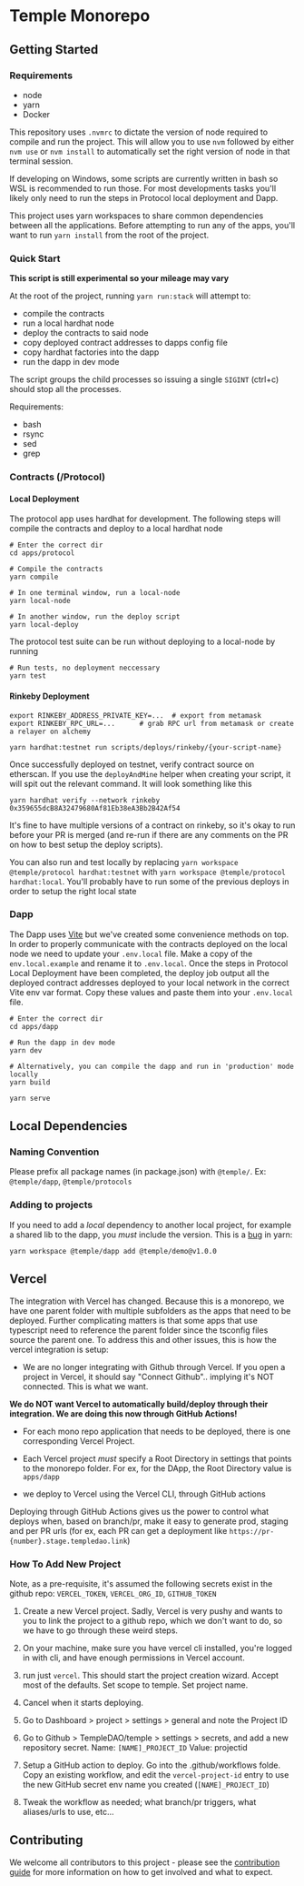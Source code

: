 # Temple Monorepo

## Getting Started
### Requirements
* node 
* yarn
* Docker

This repository uses `.nvmrc` to dictate the version of node required to compile and run the project. This will allow you to use `nvm` followed by either `nvm use` or `nvm install` to automatically set the right version of node in that terminal session.

If developing on Windows, some scripts are currently written in bash so WSL is recommended to run those. For most developments tasks you'll likely only need to run the steps in Protocol local deployment and Dapp. 

This project uses yarn workspaces to share common dependencies between all the applications. Before attempting to run any of the apps, you'll want to run `yarn install` from the root of the project. 

### Quick Start 

**This script is still experimental so your mileage may vary**

At the root of the project, running `yarn run:stack` will attempt to:  
* compile the contracts
* run a local hardhat node 
* deploy the contracts to said node
* copy deployed contract addresses to dapps config file
* copy hardhat factories into the dapp 
* run the dapp in dev mode

The script groups the child processes so issuing a single `SIGINT` (ctrl+c) should stop all the processes. 

Requirements:  
* bash
* rsync
* sed
* grep

### Contracts (/Protocol)
#### Local Deployment
The protocol app uses hardhat for development. The following steps will compile the contracts and deploy to a local hardhat node

```
# Enter the correct dir
cd apps/protocol

# Compile the contracts
yarn compile

# In one terminal window, run a local-node
yarn local-node

# In another window, run the deploy script
yarn local-deploy
```

The protocol test suite can be run without deploying to a local-node by running

```
# Run tests, no deployment neccessary
yarn test
```

#### Rinkeby Deployment
```
export RINKEBY_ADDRESS_PRIVATE_KEY=...  # export from metamask
export RINKEBY_RPC_URL=... 		# grab RPC url from metamask or create a relayer on alchemy

yarn hardhat:testnet run scripts/deploys/rinkeby/{your-script-name}
```

Once successfully deployed on testnet, verify contract source on etherscan. If you use the `deployAndMine` helper when creating your
script, it will spit out the relevant command. It will look something like this

```
yarn hardhat verify --network rinkeby 0x359655dcB8A32479680Af81Eb38eA3Bb2B42Af54 
```

It's fine to have multiple versions of a contract on rinkeby, so it's okay to run before your PR is merged (and re-run if there are any
comments on the PR on how to best setup the deploy scripts).

You can also run and test locally by replacing `yarn workspace @temple/protocol hardhat:testnet` with `yarn workspace @temple/protocol hardhat:local`. You'll probably have to run some of the previous deploys
in order to setup the right local state

### Dapp
The Dapp uses [Vite](https://vitejs.dev/) but we've created some convenience methods on top. In order to properly communicate with the contracts deployed on the local node we need to update your `.env.local` file. Make a copy of the `env.local.example` and rename it to `.env.local`. Once the steps in Protocol Local Deployment have been completed, the deploy job output all the deployed contract addresses deployed to your local network in the correct Vite env var format. Copy these values and paste them into your `.env.local` file. 

```
# Enter the correct dir
cd apps/dapp

# Run the dapp in dev mode
yarn dev

# Alternatively, you can compile the dapp and run in 'production' mode locally
yarn build

yarn serve
```

## Local Dependencies

### Naming Convention
Please prefix all package names (in package.json) with `@temple/`. 
Ex: `@temple/dapp`, `@temple/protocols`

### Adding to projects
If you need to add a *local* dependency to another local project, for example a shared lib to the dapp, you *must* include the version. This is a [bug](https://github.com/yarnpkg/yarn/issues/4878) in yarn:

`yarn workspace @temple/dapp add @temple/demo@v1.0.0`


## Vercel

The integration with Vercel has changed. Because this is a monorepo, we have one parent folder with multiple subfolders as the apps that need to be deployed. Further complicating matters is that some apps that use typescript need to reference the parent folder since the tsconfig files source the parent one. To address this and other issues, this is how the vercel integration is setup:

  - We are no longer integrating with Github through Vercel. If you open a project in Vercel, it should say "Connect Github".. implying it's NOT connected. This is what we want.
  
  **We do NOT want Vercel to automatically build/deploy through their integration. We are doing this now through GitHub Actions!**  

  - For each mono repo application that needs to be deployed, there is one corresponding Vercel Project.

  - Each Vercel project *must* specify a Root Directory in settings that points to the monorepo folder. For ex, for the DApp, the Root Directory value is `apps/dapp`

  - we deploy to Vercel using the Vercel CLI, through GitHub actions

  Deploying through GitHub Actions gives us the power to control what deploys when, based on branch/pr, make it easy to generate prod, staging and per PR urls (for ex, each PR can get a deployment like `https://pr-{number}.stage.templedao.link`)


  ### How To Add New Project

  Note, as a pre-requisite, it's assumed the following secrets exist in the github repo: `VERCEL_TOKEN`, `VERCEL_ORG_ID`, `GITHUB_TOKEN`

  1. Create a new Vercel project. Sadly, Vercel is very pushy and wants to you to link the project to a github repo, which we don't want to do, so we have to go through these weird steps. 
  
  2. On your machine, make sure you have vercel cli installed, you're logged in with cli, and have enough permissions in Vercel account.

  3. run just `vercel`. This should start the project creation wizard. Accept most of the defaults. Set scope to temple. Set project name.

  4. Cancel when it starts deploying.

  5. Go to Dashboard > project > settings > general and note the Project ID

  6. Go to Github > TempleDAO/temple > settings > secrets, and add a new repository secret. Name: `[NAME]_PROJECT_ID` Value: projectid

  7. Setup a GitHub action to deploy. Go into the .github/workflows folde. Copy an existing workflow, and edit the `vercel-project-id` entry to use the new GitHub secret env name you created (`[NAME]_PROJECT_ID`)

  8. Tweak the workflow as needed; what branch/pr triggers, what aliases/urls to use, etc... 


  ## Contributing

  We welcome all contributors to this project - please see the [contribution guide](https://github.com/TempleDAO/temple/blob/main/CONTRIBUTING.md) for more information on how to get involved and what to expect.